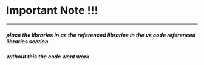 
# Important Note !!!
---------------------

##### place the libraries in as the referenced libraries in the vs code referenced libraries section
##### without this the code wont work
